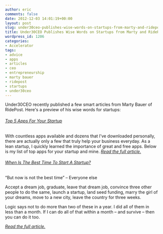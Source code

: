 ```yaml
---
author: eric
comments: false
date: 2012-12-03 14:01:19+00:00
layout: post
slug: under30ceo-publishes-wise-words-on-startups-from-marty-and-ridepost
title: Under30CEO Publishes Wise Words on Startups from Marty and RidePost
wordpress_id: 1206
categories:
- Accelerator
tags:
- advice
- apps
- articles
- ceo
- entrepreneurship
- marty bauer
- ridepost
- startups
- under30ceo
---
```


Under30CEO recently published a few smart articles from Marty Bauer of RidePost. Here's a preview of his wise words for startups: 



###### [Top 5 Apps For Your Startup](http://under30ceo.com/top-5-apps-for-your-startup/)



With countless apps available and dozens that I’ve downloaded personally, there are actually only a few that truly help your business everyday. As a lean startup, I quickly learned the importance of great and free apps. Below is my list of top apps for your startup and mine. [_Read the full article._](http://under30ceo.com/top-5-apps-for-your-startup/)



###### [When Is The Best Time To Start A Startup?](http://under30ceo.com/when-is-the-best-time-to-start-a-startup/)



“But now is not the best time” – Everyone else

Accept a dream job, graduate, leave that dream job, convince three other people to do the same, launch a startup, land seed funding, marry the girl of your dreams, move to a new city, leave the country for three weeks.

Logic says not to do more than two of these in a year. I did all of them in less than a month. If I can do all of that within a month – and survive – then you can do it too.

[_Read the full article._](http://under30ceo.com/when-is-the-best-time-to-start-a-startup/)
